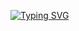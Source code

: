 [![Typing SVG](https://readme-typing-svg.demolab.com?font=Gintronic&duration=2500&pause=100&color=2B06C2&center=true&vCenter=true&width=435&lines=Royce+Kaagbay;2005;Bonker)](https://git.io/typing-svg)
